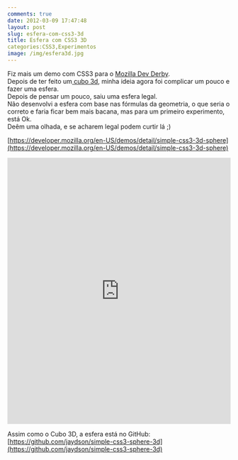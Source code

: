```yaml
---
comments: true
date: 2012-03-09 17:47:48
layout: post
slug: esfera-com-css3-3d
title: Esfera com CSS3 3D
categories:CSS3,Experimentos
image: /img/esfera3d.jpg
---
```


Fiz mais um demo com CSS3 para o [Mozilla Dev Derby](https://developer.mozilla.org/en-US/demos/devderby).  
Depois de ter feito um[ cubo 3d](http://jaydson.org/cubo-3d-com-css3/), minha ideia agora foi complicar um pouco e fazer uma esfera.  
Depois de pensar um pouco, saiu uma esfera legal.  
Não desenvolvi a esfera com base nas fórmulas da geometria, o que seria o correto e faria ficar bem mais bacana, mas para um primeiro experimento, está Ok.  
Deêm uma olhada, e se acharem legal podem curtir lá ;)  

[https://developer.mozilla.org/en-US/demos/detail/simple-css3-3d-sphere](https://developer.mozilla.org/en-US/demos/detail/simple-css3-3d-sphere)  

<iframe width="100%" height="600" src="https://developer.cdn.mozilla.net/media/uploads/demos/j/a/jaydson/490d4552856ec880df8d5be12d235aea/simple-css3-3d-spher_1331331371_demo_package/index.html" frameborder="0" allowfullscreen></iframe>  

Assim como o Cubo 3D, a esfera está no GitHub:
[https://github.com/jaydson/simple-css3-sphere-3d](https://github.com/jaydson/simple-css3-sphere-3d)